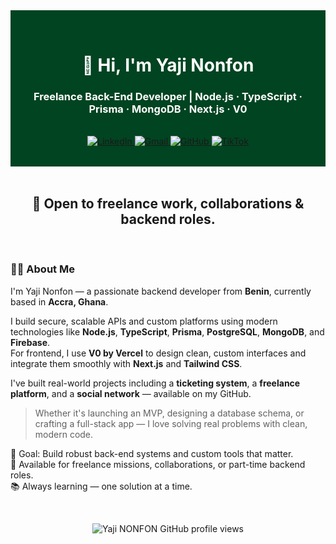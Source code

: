 <!-- Section 1 -->
<div align="center" style="background-color:#014421; padding: 2rem 1rem; color: white;">

<h1>👋 Hi, I'm Yaji Nonfon</h1>

<h3>Freelance Back-End Developer | Node.js · TypeScript · Prisma · MongoDB · Next.js · V0</h3>

<br />

<!-- Réseaux sociaux -->
<a href="https://www.linkedin.com/in/yaji-nonfon-7185a12a9" target="_blank">
  <img src="https://img.shields.io/badge/LinkedIn-0A66C2?style=for-the-badge&logo=linkedin&logoColor=white" alt="LinkedIn" />
</a>

<a href="mailto:sonagnonyaji@gmail.com" target="_blank">
    <img src="https://img.shields.io/badge/Gmail-D14836?style=for-the-badge&logo=gmail&logoColor=white" alt="Gmail" />
</a>

<a href="https://github.com/IjayCoder" target="_blank">
  <img src="https://img.shields.io/badge/GitHub-24292F?style=for-the-badge&logo=github&logoColor=white" alt="GitHub" />
</a>



<a href="https://www.tiktok.com/@ijay_dev?_t=ZM-8yNylMwJJJO&_r=1" target="_blank">
    <img src="https://img.shields.io/badge/TikTok-000000?style=for-the-badge&logo=tiktok&logoColor=white" alt="TikTok" />
</a> 

</div>

<!-- Section 2 -->
<br />
<div align="center">
  <h2>🚀 Open to freelance work, collaborations & backend roles.</h2>
</div>

<br />

<!-- Whoami Section -->
### 👨‍💻 About Me

I'm Yaji Nonfon — a passionate backend developer from **Benin**, currently based in **Accra, Ghana**.

I build secure, scalable APIs and custom platforms using modern technologies like **Node.js**, **TypeScript**, **Prisma**, **PostgreSQL**, **MongoDB**, and **Firebase**.  
For frontend, I use **V0 by Vercel** to design clean, custom interfaces and integrate them smoothly with **Next.js** and **Tailwind CSS**.

I've built real-world projects including a **ticketing system**, a **freelance platform**, and a **social network** — available on my GitHub.

> Whether it's launching an MVP, designing a database schema, or crafting a full-stack app — I love solving real problems with clean, modern code.

🎯 Goal: Build robust back-end systems and custom tools that matter.  
🤝 Available for freelance missions, collaborations, or part-time backend roles.  
📚 Always learning — one solution at a time.

<br/>

<!-- Footer avec compteur de vues -->
<p align="center">
  <img src="https://komarev.com/ghpvc/?username=IjayCoder&label=Profile%20views&color=0e75b6&style=flat" alt="Yaji NONFON GitHub profile views" />
</p>
